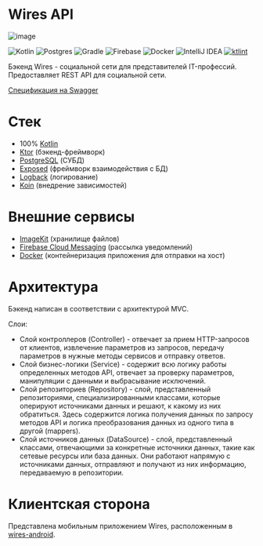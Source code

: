 # Wires API

![image](https://res.cloudinary.com/hnp4q7akq/image/upload/v1655150453/Introduction_1_miqfw0.png)

![Kotlin](https://img.shields.io/badge/kotlin-%230095D5.svg?style=for-the-badge&logo=kotlin&logoColor=white)
![Postgres](https://img.shields.io/badge/postgres-%23316192.svg?style=for-the-badge&logo=postgresql&logoColor=white)
![Gradle](https://img.shields.io/badge/Gradle-02303A.svg?style=for-the-badge&logo=Gradle&logoColor=white)
![Firebase](https://img.shields.io/badge/Firebase-039BE5?style=for-the-badge&logo=Firebase&logoColor=white)
![Docker](https://img.shields.io/badge/docker-%230db7ed.svg?style=for-the-badge&logo=docker&logoColor=white)
![IntelliJ IDEA](https://img.shields.io/badge/IntelliJIDEA-000000.svg?style=for-the-badge&logo=intellij-idea&logoColor=white)
[![ktlint](https://img.shields.io/badge/code%20style-%E2%9D%A4-FF4081.svg)](https://ktlint.github.io/)

Бэкенд Wires - социальной сети для представителей IT-профессий. Предоставляет REST API для социальной сети.

[Спецификация на Swagger](https://app.swaggerhub.com/apis/MegaR1CK/Wires-API/1.0)

# Стек
- 100% [Kotlin](https://kotlinlang.org/)
- [Ktor](https://ktor.io/) (бэкенд-фреймворк)
- [PostgreSQL](https://www.postgresql.org/) (СУБД)
- [Exposed](https://github.com/JetBrains/Exposed) (фреймворк взаимодействия с БД)
- [Logback](https://logback.qos.ch/) (логирование)
- [Koin](https://insert-koin.io/) (внедрение зависимостей)

# Внешние сервисы
- [ImageKit](https://imagekit.io) (хранилище файлов)
- [Firebase Cloud Messaging](https://firebase.google.com/) (рассылка уведомлений)
- [Docker](https://www.docker.com/) (контейнеризация приложения для отправки на хост)

# Архитектура
Бэкенд написан в соответствии с архитектурой MVC.

Слои:
- Слой контроллеров (Controller) - отвечает за прием HTTP-запросов от клиентов, извлечение параметров из запросов, передачу параметров в нужные методы сервисов и отправку ответов.
- Слой бизнес-логики (Service) - содержит всю логику работы определенных методов API, отвечает за проверку параметров, манипуляции с данными и выбрасывание исключений.
- Слой репозиториев (Repository) - слой, представленный репозиториями, специализированными классами, которые оперируют источниками данных и решают, к какому из них обратиться. Здесь содержится логика получения данных по запросу методов API и логика преобразования данных из одного типа в другой (mappers).
- Слой источников данных (DataSource) - слой, представленный классами, отвечающими за конкретные источники данных, такие как сетевые ресурсы или база данных. Они работают напрямую с источниками данных, отправляют и получают из них информацию, передаваемую в репозитории.

# Клиентская сторона
Представлена мобильным приложением Wires, расположенным в [wires-android](https://github.com/MegaR1CK/wires-android).
